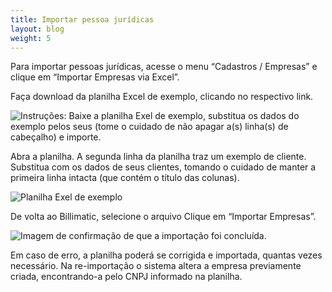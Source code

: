```yaml
---
title: Importar pessoa jurídicas
layout: blog
weight: 5
---
```

Para importar pessoas jurídicas, acesse o menu “Cadastros / Empresas” e clique em “Importar Empresas via Excel”.

Faça download da planilha Excel de exemplo, clicando no respectivo link.

![Instruções: Baixe a planilha Exel de exemplo, substitua os dados do exemplo pelos seus (tome o cuidado de não apagar a(s) linha(s) de cabeçalho) e importe.](/images/uploads/importar-pessoa-jurídicas-1.png "Importar pessoa jurídicas - 1")

Abra a planilha. A segunda linha da planilha traz um exemplo de cliente. Substitua com os dados de seus clientes, tomando o cuidado de manter a primeira linha intacta (que contém o título das colunas).

![Planilha Exel de exemplo](/images/uploads/importar-pessoa-jurídicas-2.png "Importar pessoa jurídicas - 2")

De volta ao Billimatic, selecione o arquivo Clique em “Importar Empresas”.

![Imagem de confirmação de que a importação foi concluída.](/images/uploads/importar-pessoa-jurídicas-3.png "Importar pessoa jurídicas - 3")

Em caso de erro, a planilha poderá se corrigida e importada, quantas vezes necessário. Na re-importação o sistema altera a empresa previamente criada, encontrando-a pelo CNPJ informado na planilha.